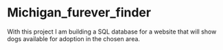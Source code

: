 # Michigan_furever_finder

With this project I am building a SQL database for a website that will show dogs available for adoption in the chosen area.       
